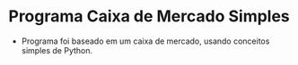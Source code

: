 # Programa Caixa de Mercado Simples

* Programa foi baseado em um caixa de mercado, usando conceitos simples de Python.

